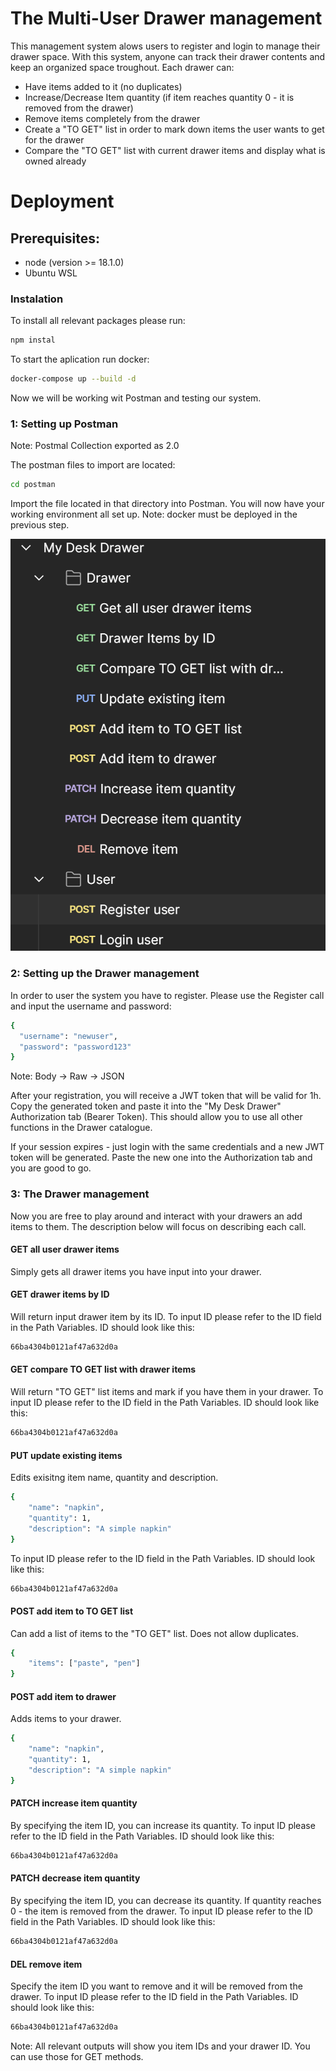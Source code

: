 # The Multi-User Drawer management
This management system alows users to register and login to manage their drawer space. With this system, anyone can track their drawer contents and keep an organized space troughout. Each drawer can:
- Have items added to it (no duplicates)
- Increase/Decrease Item quantity (if item reaches quantity 0 - it is removed from the drawer)
- Remove items completely from the drawer
- Create a "TO GET" list in order to mark down items the user wants to get for the drawer
- Compare the "TO GET" list with current drawer items and display what is owned already
 

# Deployment
## Prerequisites:
- node  (version >= 18.1.0)
- Ubuntu WSL

### Instalation
To install all relevant packages please run:
```bash
npm instal
```

To start the aplication run docker:
```bash
docker-compose up --build -d
```

Now we will be working wit Postman and testing our system.

### 1: Setting up Postman
Note: Postmal Collection exported as 2.0

The postman files to import are located:
```bash
cd postman
```

Import the file located in that directory into Postman. You will now have your working environment all set up. 
Note: docker must be deployed in the previous step.



![Postman view example](/postman/example.png?raw=true) <br />



### 2: Setting up the Drawer management

In order to user the system you have to register. Please use the Register call and input the username and password:

```bash
{
  "username": "newuser",
  "password": "password123"
}
```

Note: Body -> Raw -> JSON

After your registration, you will receive a JWT token that will be valid for 1h. Copy the generated token and paste it into the "My Desk Drawer" Authorization tab (Bearer Token).
This should allow you to use all other functions in the Drawer catalogue.

If your session expires - just login with the same credentials and a new JWT token will be generated. Paste the new one into the Authorization tab and you are good to go.


### 3: The Drawer management

Now you are free to play around and interact with your drawers an add items to them. The description below will focus on describing each call.

#### GET all user drawer items

Simply gets all drawer items you have input into your drawer.

#### GET drawer items by ID

Will return input drawer item by its ID.
To input ID please refer to the ID field in the Path Variables.
ID should look like this:

```bash
66ba4304b0121af47a632d0a
```

#### GET compare TO GET list with drawer items

Will return "TO GET" list items and mark if you have them in your drawer.
To input ID please refer to the ID field in the Path Variables.
ID should look like this:

```bash
66ba4304b0121af47a632d0a
```

#### PUT update existing items

Edits exisitng item name, quantity and description.

```bash
{
    "name": "napkin",
    "quantity": 1,
    "description": "A simple napkin"
}
```

To input ID please refer to the ID field in the Path Variables.
ID should look like this:

```bash
66ba4304b0121af47a632d0a
```

#### POST add item to TO GET list

Can add a list of items to the "TO GET" list. Does not allow duplicates.

```bash
{
    "items": ["paste", "pen"]
}
```

#### POST add item to drawer

Adds items to your drawer.

```bash
{
    "name": "napkin",
    "quantity": 1,
    "description": "A simple napkin"
}
```

#### PATCH increase item quantity

By specifying the item ID, you can increase its quantity.
To input ID please refer to the ID field in the Path Variables.
ID should look like this:

```bash
66ba4304b0121af47a632d0a
```

#### PATCH decrease item quantity

By specifying the item ID, you can decrease its quantity. If quantity reaches 0 - the item is removed from the drawer.
To input ID please refer to the ID field in the Path Variables.
ID should look like this:

```bash
66ba4304b0121af47a632d0a
```

#### DEL remove item

Specify the item ID you want to remove and it will be removed from the drawer.
To input ID please refer to the ID field in the Path Variables.
ID should look like this:

```bash
66ba4304b0121af47a632d0a
```


Note: All relevant outputs will show you item IDs and your drawer ID. You can use those for GET methods.
